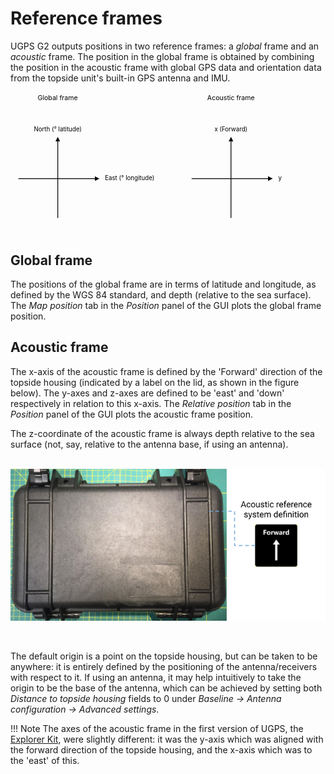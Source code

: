 # Reference frames

UGPS G2 outputs positions in two reference frames: a _global_ frame and an _acoustic_ frame. The position in the global frame is obtained by combining the position in the acoustic frame with global GPS data and orientation data from the topside unit's built-in GPS antenna and IMU.

<svg xmlns="http://www.w3.org/2000/svg" viewBox="0 0 200 89">
  <defs>
    <marker id="leftarrowhead" markerWidth="6" markerHeight="6" refX="3" refY="3" orient="auto">
      <polygon points="6 0, 0 3, 6 6 " />
    </marker>
    <marker id="rightarrowhead" markerWidth="6" markerHeight="6" refX="3" refY="3" orient="auto">
      <polygon points="0 0, 6 3, 0 6 " />
    </marker>
  </defs>
  <text text-anchor="middle" x="30" y="5" font-size="0.3em">Global frame</text>
  <text text-anchor="middle" x="30" y="25" font-size="0.275em">North (° latitude)</text>
  <text text-anchor="left" x="60" y="55" font-size="0.275em" alignment-baseline="middle">East (° longitude)</text>
  <text text-anchor="middle" x="140" y="5" font-size="0.3em">Acoustic frame</text>
  <text text-anchor="middle" x="140" y="25" font-size="0.275em">x (Forward)</text>
  <text text-anchor="left" x="170" y="55" font-size="0.275em" alignment-baseline="middle">y</text>
  <line stroke="black" stroke-width="0.5" marker-start="url(#leftarrowhead)" x1="30" y1="30" x2="30" y2="80"/>
  <line stroke="black" stroke-width="0.5" marker-end="url(#rightarrowhead)" x1="5" y1="55" x2="55" y2="55"/>
  <line stroke="black" stroke-width="0.5" marker-start="url(#leftarrowhead)" x1="140" y1="30" x2="140" y2="80"/>
  <line stroke="black" stroke-width="0.5" marker-end="url(#rightarrowhead)" x1="115" y1="55" x2="165" y2="55"/>
</svg>

## Global frame

The positions of the global frame are in terms of latitude and longitude, as defined by the WGS 84 standard, and depth (relative to the sea surface). The _Map position_ tab in the _Position_ panel of the GUI plots the global frame position.

## Acoustic frame

The x-axis of the acoustic frame is defined by the 'Forward' direction of the topside housing (indicated by a label on the lid, as shown in the figure below). The y-axes and z-axes are defined to be 'east' and 'down' respectively in relation to this x-axis. The _Relative position_ tab in the _Position_ panel of the GUI plots the acoustic frame position.

The z-coordinate of the acoustic frame is always depth relative to the sea surface (not, say, relative to the antenna base, if using an antenna).<br><br>

![reference_system_pelicase](../../img/reference_system_pelicase_g2.png)

<br>

The default origin is a point on the topside housing, but can be taken to be anywhere: it is entirely defined by the positioning of the antenna/receivers with respect to it. If using an antenna, it may help intuitively to take the origin to be the base of the antenna, which can be achieved by setting both *Distance to topside housing* fields to 0 under *Baseline -> Antenna configuration -> Advanced settings*.

!!! Note
    The axes of the acoustic frame in the first version of UGPS, the [Explorer Kit](../../explorer-kit/quickstart), were slightly different: it was the y-axis which was aligned with the forward direction of the topside housing, and the x-axis which was to the 'east' of this.
